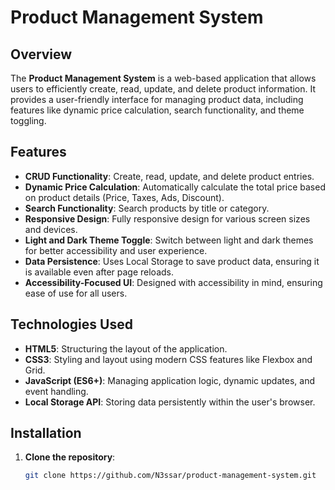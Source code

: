 # Product Management System

## Overview
The **Product Management System** is a web-based application that allows users to efficiently create, read, update, and delete product information. It provides a user-friendly interface for managing product data, including features like dynamic price calculation, search functionality, and theme toggling.

## Features
- **CRUD Functionality**: Create, read, update, and delete product entries.
- **Dynamic Price Calculation**: Automatically calculate the total price based on product details (Price, Taxes, Ads, Discount).
- **Search Functionality**: Search products by title or category.
- **Responsive Design**: Fully responsive design for various screen sizes and devices.
- **Light and Dark Theme Toggle**: Switch between light and dark themes for better accessibility and user experience.
- **Data Persistence**: Uses Local Storage to save product data, ensuring it is available even after page reloads.
- **Accessibility-Focused UI**: Designed with accessibility in mind, ensuring ease of use for all users.

## Technologies Used
- **HTML5**: Structuring the layout of the application.
- **CSS3**: Styling and layout using modern CSS features like Flexbox and Grid.
- **JavaScript (ES6+)**: Managing application logic, dynamic updates, and event handling.
- **Local Storage API**: Storing data persistently within the user's browser.

## Installation

1. **Clone the repository**:
   ```bash
   git clone https://github.com/N3ssar/product-management-system.git
